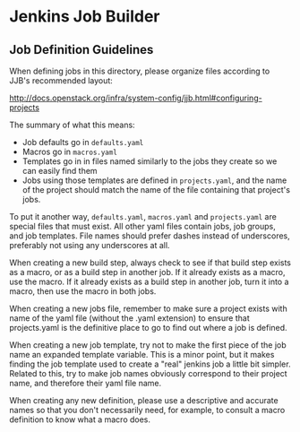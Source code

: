 Jenkins Job Builder
===================

Job Definition Guidelines
-------------------------

When defining jobs in this directory, please organize files according to JJB's recommended layout:

http://docs.openstack.org/infra/system-config/jjb.html#configuring-projects

The summary of what this means:
- Job defaults go in `defaults.yaml`
- Macros go in `macros.yaml`
- Templates go in in files named similarly to the jobs they create so we can easily find them
- Jobs using those templates are defined in `projects.yaml`, and the name of the project should
  match the name of the file containing that project's jobs.

To put it another way, `defaults.yaml`, `macros.yaml` and `projects.yaml` are special files
that must exist. All other yaml files contain jobs, job groups, and job templates. File names
should prefer dashes instead of underscores, preferably not using any underscores at all.

When creating a new build step, always check to see if that build step exists as a macro, or
as a build step in another job. If it already exists as a macro, use the macro. If it already
exists as a build step in another job, turn it into a macro, then use the macro in both jobs.

When creating a new jobs file, remember to make sure a project exists with name of the yaml
file (without the .yaml extension) to ensure that projects.yaml is the definitive place to go
to find out where a job is defined.

When creating a new job template, try not to make the first piece of the job name an expanded
template variable. This is a minor point, but it makes finding the job template used to create
a "real" jenkins job a little bit simpler. Related to this, try to make job names obviously
correspond to their project name, and therefore their yaml file name.

When creating any new definition, please use a descriptive and accurate names so that you don't
necessarily need, for example, to consult a macro definition to know what a macro does.
